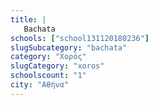 ```yaml
---
title: |
   Bachata
schools: ["school131120180236"]
slugSubcategory: "bachata"
category: "Χορός"
slugCategory: "xoros"
schoolscount: "1"
city: "Αθήνα"
---
```


